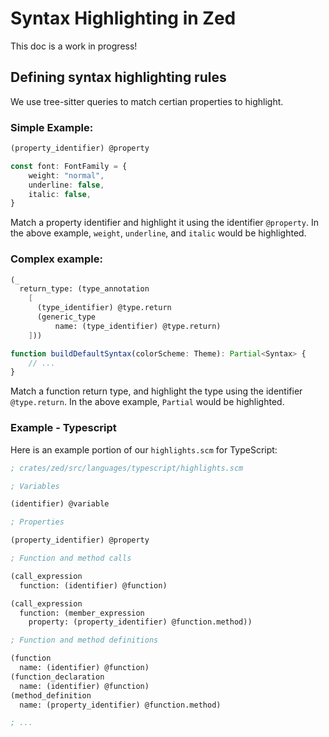 # Syntax Highlighting in Zed

This doc is a work in progress!

## Defining syntax highlighting rules

We use tree-sitter queries to match certian properties to highlight.

### Simple Example:

```scheme
(property_identifier) @property
```

```ts
const font: FontFamily = {
    weight: "normal",
    underline: false,
    italic: false,
}
```

Match a property identifier and highlight it using the identifier `@property`. In the above example, `weight`, `underline`, and `italic` would be highlighted.

### Complex example:

```scheme
(_
  return_type: (type_annotation
    [
      (type_identifier) @type.return
      (generic_type
          name: (type_identifier) @type.return)
    ]))
```

```ts
function buildDefaultSyntax(colorScheme: Theme): Partial<Syntax> {
    // ...
}
```

Match a function return type, and highlight the type using the identifier `@type.return`. In the above example, `Partial` would be highlighted.

### Example - Typescript

Here is an example portion of our `highlights.scm` for TypeScript:

```scheme
; crates/zed/src/languages/typescript/highlights.scm

; Variables

(identifier) @variable

; Properties

(property_identifier) @property

; Function and method calls

(call_expression
  function: (identifier) @function)

(call_expression
  function: (member_expression
    property: (property_identifier) @function.method))

; Function and method definitions

(function
  name: (identifier) @function)
(function_declaration
  name: (identifier) @function)
(method_definition
  name: (property_identifier) @function.method)

; ...
```
